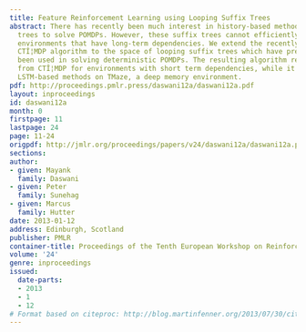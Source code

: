 ```yaml
---
title: Feature Reinforcement Learning using Looping Suffix Trees
abstract: There has recently been much interest in history-based methods using suffix
  trees to solve POMDPs. However, these suffix trees cannot efficiently represent
  environments that have long-term dependencies. We extend the recently introduced
  CTÎ¦MDP algorithm to the space of looping suffix trees which have previously only
  been used in solving deterministic POMDPs. The resulting algorithm replicates results
  from CTÎ¦MDP for environments with short term dependencies, while it outperforms
  LSTM-based methods on TMaze, a deep memory environment.
pdf: http://proceedings.pmlr.press/daswani12a/daswani12a.pdf
layout: inproceedings
id: daswani12a
month: 0
firstpage: 11
lastpage: 24
page: 11-24
origpdf: http://jmlr.org/proceedings/papers/v24/daswani12a/daswani12a.pdf
sections: 
author:
- given: Mayank
  family: Daswani
- given: Peter
  family: Sunehag
- given: Marcus
  family: Hutter
date: 2013-01-12
address: Edinburgh, Scotland
publisher: PMLR
container-title: Proceedings of the Tenth European Workshop on Reinforcement Learning
volume: '24'
genre: inproceedings
issued:
  date-parts:
  - 2013
  - 1
  - 12
# Format based on citeproc: http://blog.martinfenner.org/2013/07/30/citeproc-yaml-for-bibliographies/
---
```

